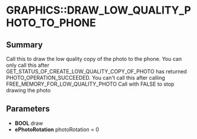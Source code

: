 # GRAPHICS::DRAW_LOW_QUALITY_PHOTO_TO_PHONE

## Summary
Call this to draw the low quality copy of the photo to the phone.
You can only call this after GET_STATUS_OF_CREATE_LOW_QUALITY_COPY_OF_PHOTO has returned PHOTO_OPERATION_SUCCEEDED. You can't call this after calling FREE_MEMORY_FOR_LOW_QUALITY_PHOTO
Call with FALSE to stop drawing the photo

## Parameters
* **BOOL** draw
* **ePhotoRotation** photoRotation = 0